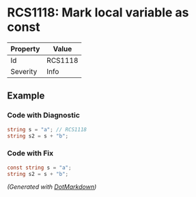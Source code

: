 # RCS1118: Mark local variable as const

| Property | Value   |
| -------- | ------- |
| Id       | RCS1118 |
| Severity | Info    |

## Example

### Code with Diagnostic

```csharp
string s = "a"; // RCS1118
string s2 = s + "b";
```

### Code with Fix

```csharp
const string s = "a";
string s2 = s + "b";
```


*\(Generated with [DotMarkdown](http://github.com/JosefPihrt/DotMarkdown)\)*